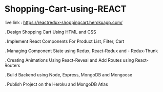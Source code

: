 # Shopping-Cart-using-REACT

live link : https://reactredux-shoppingcart.herokuapp.com/

. Design Shopping Cart Using HTML and CSS

. Implement React Components For Product List, Filter, Cart

. Managing Component State using Redux, React-Redux and - Redux-Thunk

. Creating Animations Using React-Reveal and Add Routes using React-Routers

. Build Backend using Node, Express, MongoDB and Mongoose

. Publish Project on the Heroku and MongoDB Atlas
